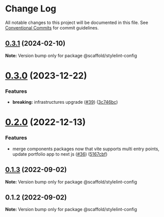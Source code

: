 # Change Log

All notable changes to this project will be documented in this file.
See [Conventional Commits](https://conventionalcommits.org) for commit guidelines.

## [0.3.1](https://github.com/anthony-y-zhu14/MikoshiUI/compare/@scaffold/stylelint-config@0.3.0...@scaffold/stylelint-config@0.3.1) (2024-02-10)

**Note:** Version bump only for package @scaffold/stylelint-config





# [0.3.0](https://github.com/anthony-y-zhu14/MikoshiUI/compare/@scaffold/stylelint-config@0.2.0...@scaffold/stylelint-config@0.3.0) (2023-12-22)


### Features

* **breaking:** infrastructures upgrade ([#39](https://github.com/anthony-y-zhu14/MikoshiUI/issues/39)) ([3c746bc](https://github.com/anthony-y-zhu14/MikoshiUI/commit/3c746bca0de9882c8e3a0f9b2fc5be250038513d))





# [0.2.0](https://github.com/anthony-y-zhu14/MikoshiUI/compare/@scaffold/stylelint-config@0.1.3...@scaffold/stylelint-config@0.2.0) (2022-12-13)


### Features

* merge components packages now that vite supports multi entry points, update portfolio app to next js ([#36](https://github.com/anthony-y-zhu14/MikoshiUI/issues/36)) ([5167cbf](https://github.com/anthony-y-zhu14/MikoshiUI/commit/5167cbf496762d6869d27f99d41f4a54133bb0e8))





## [0.1.3](https://github.com/anthony-y-zhu14/MikoshiUI/compare/@scaffold/stylelint-config@0.1.2...@scaffold/stylelint-config@0.1.3) (2022-09-02)

**Note:** Version bump only for package @scaffold/stylelint-config





## 0.1.2 (2022-09-02)

**Note:** Version bump only for package @scaffold/stylelint-config
